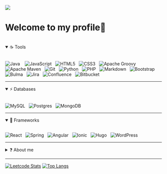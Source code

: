 ![](https://i.pinimg.com/originals/24/2e/37/242e379f970c22bf30e1689290627058.gif)
 # Welcome to my profile👋
  <br />
  
<!-- https://art.pixilart.com/cb97514d85c12ba.gif -->

<details open>
  <summary>☕ Tools</summary>
  <br />
  
![Java](https://img.shields.io/badge/java-%23ED8B00.svg?style=for-the-badge&logo=java&logoColor=white) &nbsp;&nbsp; ![JavaScript](https://img.shields.io/badge/javascript-%23323330.svg?style=for-the-badge&logo=javascript&logoColor=%23F7DF1E) &nbsp;&nbsp;![HTML5](https://img.shields.io/badge/html5-%23E34F26.svg?style=for-the-badge&logo=html5&logoColor=white) &nbsp;&nbsp;![CSS3](https://img.shields.io/badge/css3-%231572B6.svg?style=for-the-badge&logo=css3&logoColor=white) &nbsp;&nbsp;![Apache Groovy](https://img.shields.io/badge/Apache%20Groovy-4298B8.svg?style=for-the-badge&logo=Apache+Groovy&logoColor=white)  &nbsp;&nbsp;![Apache Maven](https://img.shields.io/badge/Apache%20Maven-C71A36?style=for-the-badge&logo=Apache%20Maven&logoColor=white)  &nbsp;&nbsp;![Git](https://img.shields.io/badge/git-%23F05033.svg?style=for-the-badge&logo=git&logoColor=white) &nbsp;&nbsp;![Python](https://img.shields.io/badge/python-3670A0?style=for-the-badge&logo=python&logoColor=ffdd54) &nbsp;&nbsp;![PHP](https://img.shields.io/badge/php-%23777BB4.svg?style=for-the-badge&logo=php&logoColor=white) &nbsp;&nbsp;![Markdown](https://img.shields.io/badge/markdown-%23000000.svg?style=for-the-badge&logo=markdown&logoColor=white) &nbsp;&nbsp;![Bootstrap](https://img.shields.io/badge/bootstrap-%23563D7C.svg?style=for-the-badge&logo=bootstrap&logoColor=white) &nbsp;&nbsp;![Bulma](https://img.shields.io/badge/bulma-00D0B1?style=for-the-badge&logo=bulma&logoColor=white)  &nbsp;&nbsp;![Jira](https://img.shields.io/badge/jira-%230A0FFF.svg?style=for-the-badge&logo=jira&logoColor=white)  &nbsp;&nbsp;![Confluence](https://img.shields.io/badge/confluence-%23172BF4.svg?style=for-the-badge&logo=confluence&logoColor=white)  &nbsp;&nbsp;![Bitbucket](https://img.shields.io/badge/bitbucket-%230047B3.svg?style=for-the-badge&logo=bitbucket&logoColor=white)
</details>

--- 

<details open>
  <summary>⚡ Databases</summary>
  <br />
 
![MySQL](https://img.shields.io/badge/mysql-%2300f.svg?style=for-the-badge&logo=mysql&logoColor=white) &nbsp;&nbsp;![Postgres](https://img.shields.io/badge/postgres-%23316192.svg?style=for-the-badge&logo=postgresql&logoColor=white) &nbsp;&nbsp;![MongoDB](https://img.shields.io/badge/MongoDB-%234ea94b.svg?style=for-the-badge&logo=mongodb&logoColor=white)
</details>

---

<details open>
  <summary>🔨 Frameworks</summary>
  <br />
 
![React](https://img.shields.io/badge/react-%2320232a.svg?style=for-the-badge&logo=react&logoColor=%2361DAFB) &nbsp;&nbsp;![Spring](https://img.shields.io/badge/spring-%236DB33F.svg?style=for-the-badge&logo=spring&logoColor=white) &nbsp;&nbsp;![Angular](https://img.shields.io/badge/angular-%23DD0031.svg?style=for-the-badge&logo=angular&logoColor=white) &nbsp;&nbsp;![Ionic](https://img.shields.io/badge/Ionic-%233880FF.svg?style=for-the-badge&logo=Ionic&logoColor=white) &nbsp;&nbsp;![Hugo](https://img.shields.io/badge/Hugo-black.svg?style=for-the-badge&logo=Hugo) &nbsp;&nbsp;![WordPress](https://img.shields.io/badge/WordPress-%23117AC9.svg?style=for-the-badge&logo=WordPress&logoColor=white)
</details>

---

<details>
  <summary>❓ About me</summary>
  <br />
 
 <p>
  I'm a freelance full-stack developer based in Spain. I primarily work with Java, Javascript, Groovy, HTML, CSS, SQL and others daily. But I have experience with       languages like Typescript, PHP, Python and NoSQL databases like MongoDB. I also do work and have knowledge of agile methodologies like Scrum.

  Currently, I'm getting more involved in the development of plugins for Atlassian products, mostly Jira and Confluence, both server and cloud. Besides, I like            spending some time working on my projects, learning new technologies or improving my skills.
 </p>

</details>

---


[![Leetcode Stats](https://leetcard.jacoblin.cool/jaxp42?ext=heatmap)](https://leetcode.com/jaxp42)                                   [![Top Langs](https://github-readme-stats.vercel.app/api/top-langs/?username=jaxp42&layout=compact&theme=synthwave)](https://github.com/jaxp42/github-readme-stats) 

